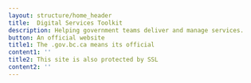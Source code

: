 ```yaml
---
layout: structure/home_header
title:  Digital Services Toolkit
description: Helping government teams deliver and manage services.
button: An official website
title1: The .gov.bc.ca means its official
content1: ''
title2: This site is also protected by SSL
content2: ''
---
```


